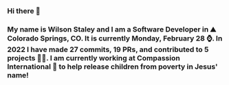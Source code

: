 ### Hi there 👋

### My name is Wilson Staley and I am a Software Developer in ⛰ Colorado Springs, CO.  It is currently Monday, February 28 ⌚. In 2022 I have made 27 commits, 19 PRs, and contributed to 5 projects 👨‍💻. I am currently working at Compassion International 🏢 to help release children from poverty in Jesus' name!